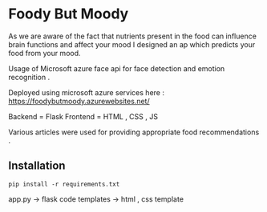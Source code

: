# Foody But Moody 

As we are aware of the fact that nutrients present in the food can influence brain functions and affect your mood I designed an ap which predicts your food from your mood.<br>

Usage of Microsoft azure face api for face detection and emotion recognition .<br>

Deployed using microsoft azure services here : https://foodybutmoody.azurewebsites.net/

Backend = Flask 
Frontend = HTML , CSS , JS 

Various articles were used for providing appropriate food recommendations .

## Installation 

```pip install -r requirements.txt```

app.py -> flask code 
templates -> html , css template 


